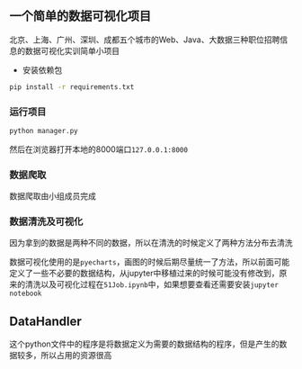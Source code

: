 ## 一个简单的数据可视化项目

北京、上海、广州、深圳、成都五个城市的Web、Java、大数据三种职位招聘信息的数据可视化实训简单小项目

- 安装依赖包

```cmd
pip install -r requirements.txt
```

### 运行项目

```cmd
python manager.py
```

然后在浏览器打开本地的8000端口`127.0.0.1:8000`

### 数据爬取

数据爬取由小组成员完成

### 数据清洗及可视化

因为拿到的数据是两种不同的数据，所以在清洗的时候定义了两种方法分布去清洗

数据可视化使用的是`pyecharts`，画图的时候后期尽量统一了方法，所以前面可能定义了一些不必要的数据结构，从jupyter中移植过来的时候可能没有修改到，原来的清洗以及可视化过程在`51Job.ipynb`中，如果想要查看还需要安装`jupyter notebook`

## DataHandler

这个python文件中的程序是将数据定义为需要的数据结构的程序，但是产生的数据较多，所以占用的资源很高
